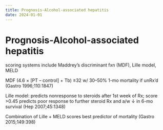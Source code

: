 ```yaml
---
title: Prognosis-Alcohol-associated hepatitis
date: 2024-01-01
---
```

# Prognosis-Alcohol-associated hepatitis

scoring systems include Maddrey’s discriminant fxn (MDF), Lille model, MELD

MDF (4.6 × [PT – control] + Tb) ≥32 w/ 30–50% 1-mo mortality if unRx’d (Gastro 1996;110:1847)

Lille model: predicts nonresponse to steroids after 1st week of Rx; score >0.45 predicts poor response to further steroid Rx and a/w ↓ in 6-mo survival (Hep 2007;45:1348)

Combination of Lille + MELD scores best predictor of mortality (Gastro 2015;149:398)
